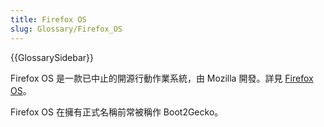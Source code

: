 ```yaml
---
title: Firefox OS
slug: Glossary/Firefox_OS
---
```


{{GlossarySidebar}}

Firefox OS 是一款已中止的開源行動作業系統，由 Mozilla 開發。詳見 [Firefox OS](https://zh.wikipedia.org/wiki/Firefox_OS)。

Firefox OS 在擁有正式名稱前常被稱作 Boot2Gecko。